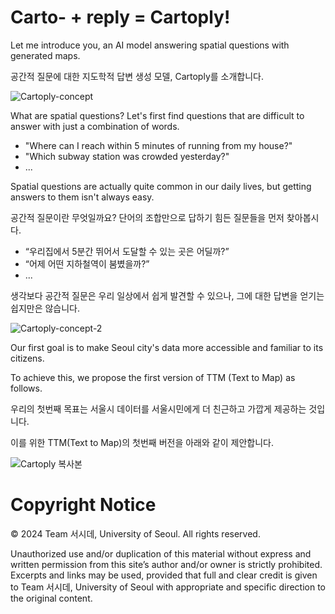 # Carto- + reply = Cartoply!
Let me introduce you, an AI model answering spatial questions with generated maps.

공간적 질문에 대한 지도학적 답변 생성 모델, Cartoply를 소개합니다.

![Cartoply-concept](https://github.com/changhyeon743/Cartoply/assets/25363178/0e5cc1ff-99c0-4fcb-8f68-1e58dd8d15f6)

What are spatial questions? Let's first find questions that are difficult to answer with just a combination of words.

- "Where can I reach within 5 minutes of running from my house?"
- "Which subway station was crowded yesterday?"
- ...

Spatial questions are actually quite common in our daily lives, but getting answers to them isn't always easy.

공간적 질문이란 무엇일까요?
단어의 조합만으로 답하기 힘든 질문들을 먼저 찾아봅시다.

- “우리집에서 5분간 뛰어서 도달할 수 있는 곳은 어딜까?”
- “어제 어떤 지하철역이 붐볐을까?”
- ...

생각보다 공간적 질문은 우리 일상에서 쉽게 발견할 수 있으나, 그에 대한 답변을 얻기는 쉽지만은 않습니다.

![Cartoply-concept-2](https://github.com/changhyeon743/Cartoply/assets/25363178/51517f6c-c13d-4405-99d8-2f9b96c03c8c)


Our first goal is to make Seoul city's data more accessible and familiar to its citizens.

To achieve this, we propose the first version of TTM (Text to Map) as follows.


우리의 첫번째 목표는 서울시 데이터를 서울시민에게 더 친근하고 가깝게 제공하는 것입니다.

이를 위한 TTM(Text to Map)의 첫번째 버전을 아래와 같이 제안합니다.

![Cartoply 복사본](https://github.com/changhyeon743/Cartoply/assets/25363178/4696b6d8-c593-49db-8cb3-910644ddaf1c)

# Copyright Notice

© 2024 Team 서시데, University of Seoul. All rights reserved.

Unauthorized use and/or duplication of this material without express and written permission from this site’s author and/or owner is strictly prohibited. Excerpts and links may be used, provided that full and clear credit is given to Team 서시데, University of Seoul with appropriate and specific direction to the original content.

